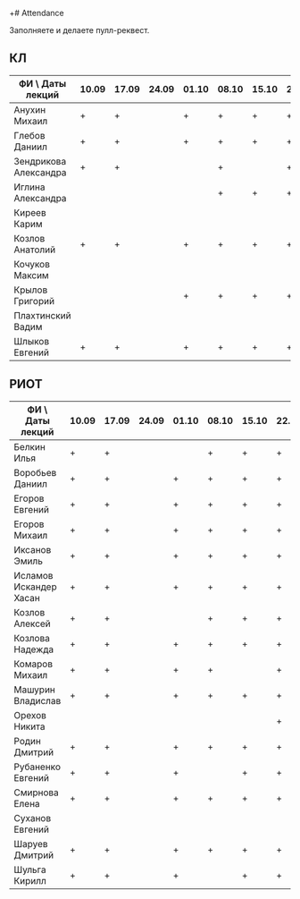 +﻿# Attendance

Заполняете и делаете пулл-реквест.

## КЛ

| ФИ \ Даты лекций     |10.09|17.09|24.09|01.10|08.10|15.10|22.10|29.10|05.11|12.11|19.11|26.11|03.12|10.12| Сумма |
|----------------------|-----|-----|-----|-----|-----|-----|-----|-----|-----|-----|-----|-----|-----|-----|-------|
| Анухин Михаил        |  +  |  +  |     |  +  |  +  |  +  |  +  |     |     |     |     |     |     |     |       |
| Глебов Даниил        |  +  |  +  |     |  +  |  +  |  +  |  +  |     |     |     |     |     |     |     |       |
| Зендрикова Александра|  +  |  +  |     |     |  +  |     |  +  |     |     |     |     |     |     |     |       |
| Иглина Александра    |     |     |     |     |  +  |  +  |  +  |     |     |     |     |     |     |     |       |
| Киреев Карим         |     |     |     |     |     |     |     |     |     |     |     |     |     |     |       |
| Козлов Анатолий      |  +  |  +  |     |  +  |  +  |  +  |  +  |     |     |     |     |     |     |     |       |
| Кочуков Максим       |     |     |     |     |     |     |     |     |     |     |     |     |     |     |       |
| Крылов Григорий      |     |     |     |  +  |  +  |  +  |  +  |     |     |     |     |     |     |     |       |
| Плахтинский Вадим    |     |     |     |     |     |     |     |     |     |     |     |     |     |     |       |
| Шлыков Евгений       |  +  |  +  |     |  +  |  +  |  +  |  +  |     |     |     |     |     |     |     |       |

## РИОТ

| ФИ \ Даты лекций     |10.09|17.09|24.09|01.10|08.10|15.10|22.10|29.10|05.11|12.11|19.11|26.11|03.12|10.12| Сумма |
|----------------------|-----|-----|-----|-----|-----|-----|-----|-----|-----|-----|-----|-----|-----|-----|-------|
| Белкин Илья          |  +  |  +  |     |     |  +  |  +  |  +  |     |     |     |     |     |     |     |       |
| Воробьев Даниил      |  +  |  +  |     |  +  |  +  |  +  |  +  |     |     |     |     |     |     |     |       |
| Егоров Евгений       |  +  |  +  |     |  +  |  +  |  +  |  +  |     |     |     |     |     |     |     |       |
| Егоров Михаил        |  +  |  +  |     |  +  |  +  |  +  |  +  |     |     |     |     |     |     |     |       |
| Иксанов Эмиль        |  +  |  +  |     |  +  |  +  |  +  |  +  |     |     |     |     |     |     |     |       |
| Исламов Искандер Хасан| +  |  +  |     |  +  |  +  |  +  |  +  |     |     |     |     |     |     |     |       |
| Козлов Алексей       |  +  |  +  |     |     |  +  |  +  |  +  |     |     |     |     |     |     |     |       |
| Козлова Надежда      |  +  |  +  |     |  +  |  +  |  +  |  +  |     |     |     |     |     |     |     |       |
| Комаров Михаил       |  +  |  +  |     |  +  |  +  |     |  +  |     |     |     |     |     |     |     |       |
| Машурин Владислав    |  +  |  +  |     |  +  |  +  |  +  |  +  |     |     |     |     |     |     |     |       |
| Орехов Никита        |     |     |     |     |     |     |  +  |     |     |     |     |     |     |     |       |
| Родин Дмитрий        |  +  |  +  |     |  +  |  +  |  +  |  +  |     |     |     |     |     |     |     |       |
| Рубаненко Евгений    |  +  |  +  |     |  +  |     |  +  |  +  |     |     |     |     |     |     |     |       |
| Смирнова Елена       |  +  |  +  |     |  +  |  +  |  +  |  +  |     |     |     |     |     |     |     |       |
| Суханов Евгений      |     |     |     |     |     |     |     |     |     |     |     |     |     |     |       |
| Шаруев Дмитрий       |  +  |  +  |     |  +  |  +  |  +  |  +  |     |     |     |     |     |     |     |       |
| Шульга Кирилл        |  +  |  +  |     |  +  |     |  +  |  +  |     |     |     |     |     |     |     |       |

